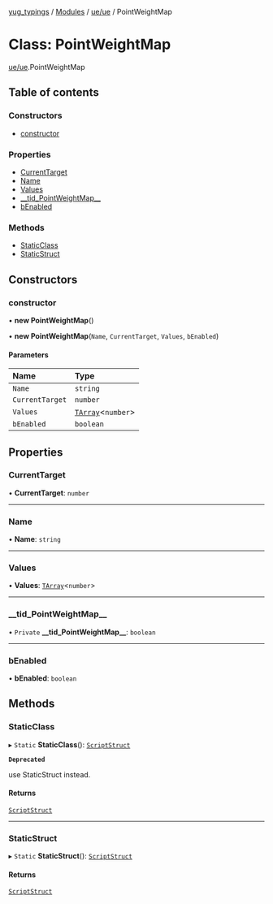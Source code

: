 [yug_typings](../README.md) / [Modules](../modules.md) / [ue/ue](../modules/ue_ue.md) / PointWeightMap

# Class: PointWeightMap

[ue/ue](../modules/ue_ue.md).PointWeightMap

## Table of contents

### Constructors

- [constructor](ue_ue.PointWeightMap.md#constructor)

### Properties

- [CurrentTarget](ue_ue.PointWeightMap.md#currenttarget)
- [Name](ue_ue.PointWeightMap.md#name)
- [Values](ue_ue.PointWeightMap.md#values)
- [\_\_tid\_PointWeightMap\_\_](ue_ue.PointWeightMap.md#__tid_pointweightmap__)
- [bEnabled](ue_ue.PointWeightMap.md#benabled)

### Methods

- [StaticClass](ue_ue.PointWeightMap.md#staticclass)
- [StaticStruct](ue_ue.PointWeightMap.md#staticstruct)

## Constructors

### constructor

• **new PointWeightMap**()

• **new PointWeightMap**(`Name`, `CurrentTarget`, `Values`, `bEnabled`)

#### Parameters

| Name | Type |
| :------ | :------ |
| `Name` | `string` |
| `CurrentTarget` | `number` |
| `Values` | [`TArray`](../interfaces/ue_puerts.TArray.md)<`number`\> |
| `bEnabled` | `boolean` |

## Properties

### CurrentTarget

• **CurrentTarget**: `number`

___

### Name

• **Name**: `string`

___

### Values

• **Values**: [`TArray`](../interfaces/ue_puerts.TArray.md)<`number`\>

___

### \_\_tid\_PointWeightMap\_\_

• `Private` **\_\_tid\_PointWeightMap\_\_**: `boolean`

___

### bEnabled

• **bEnabled**: `boolean`

## Methods

### StaticClass

▸ `Static` **StaticClass**(): [`ScriptStruct`](ue_ue.ScriptStruct.md)

**`Deprecated`**

use StaticStruct instead.

#### Returns

[`ScriptStruct`](ue_ue.ScriptStruct.md)

___

### StaticStruct

▸ `Static` **StaticStruct**(): [`ScriptStruct`](ue_ue.ScriptStruct.md)

#### Returns

[`ScriptStruct`](ue_ue.ScriptStruct.md)
